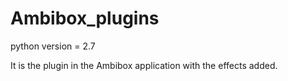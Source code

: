 # Ambibox_plugins

python version = 2.7

It is the plugin in the Ambibox application with the effects added.
